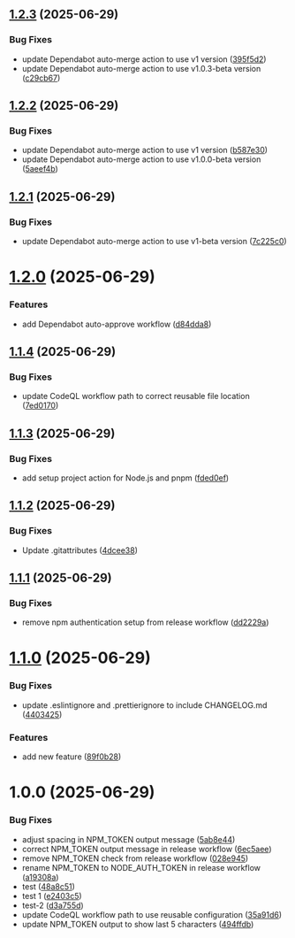 ## [1.2.3](https://github.com/pixpilot/ts-npm-package-template/compare/v1.2.2...v1.2.3) (2025-06-29)


### Bug Fixes

* update Dependabot auto-merge action to use v1 version ([395f5d2](https://github.com/pixpilot/ts-npm-package-template/commit/395f5d260da80d92f66f01452af202f095594793))
* update Dependabot auto-merge action to use v1.0.3-beta version ([c29cb67](https://github.com/pixpilot/ts-npm-package-template/commit/c29cb678e6124600f0e3a2f1753d34bb095fa14b))

## [1.2.2](https://github.com/pixpilot/ts-npm-package-template/compare/v1.2.1...v1.2.2) (2025-06-29)


### Bug Fixes

* update Dependabot auto-merge action to use v1 version ([b587e30](https://github.com/pixpilot/ts-npm-package-template/commit/b587e30b9ae03e7acd71cda9ceff2fea30640676))
* update Dependabot auto-merge action to use v1.0.0-beta version ([5aeef4b](https://github.com/pixpilot/ts-npm-package-template/commit/5aeef4b05c3001b8f6fd8cb32a9bc82423ef2b49))

## [1.2.1](https://github.com/pixpilot/ts-npm-package-template/compare/v1.2.0...v1.2.1) (2025-06-29)


### Bug Fixes

* update Dependabot auto-merge action to use v1-beta version ([7c225c0](https://github.com/pixpilot/ts-npm-package-template/commit/7c225c0fd06a6d62eb93c71f393871f7c83a9031))

# [1.2.0](https://github.com/pixpilot/ts-npm-package-template/compare/v1.1.4...v1.2.0) (2025-06-29)


### Features

* add Dependabot auto-approve workflow ([d84dda8](https://github.com/pixpilot/ts-npm-package-template/commit/d84dda8ba32cb7a3b23edb2f83dbbf0a2d170ec1))

## [1.1.4](https://github.com/pixpilot/ts-npm-package-template/compare/v1.1.3...v1.1.4) (2025-06-29)


### Bug Fixes

* update CodeQL workflow path to correct reusable file location ([7ed0170](https://github.com/pixpilot/ts-npm-package-template/commit/7ed0170185161b145c743ec01e786da59854a811))

## [1.1.3](https://github.com/pixpilot/ts-npm-package-template/compare/v1.1.2...v1.1.3) (2025-06-29)


### Bug Fixes

* add setup project action for Node.js and pnpm ([fded0ef](https://github.com/pixpilot/ts-npm-package-template/commit/fded0ef2d00707d310d742316fc3aee872d6a089))

## [1.1.2](https://github.com/pixpilot/ts-npm-package-template/compare/v1.1.1...v1.1.2) (2025-06-29)


### Bug Fixes

* Update .gitattributes ([4dcee38](https://github.com/pixpilot/ts-npm-package-template/commit/4dcee38b794fa2946443b1bd655f3111b9ff0bdd))

## [1.1.1](https://github.com/pixpilot/ts-npm-package-template/compare/v1.1.0...v1.1.1) (2025-06-29)


### Bug Fixes

* remove npm authentication setup from release workflow ([dd2229a](https://github.com/pixpilot/ts-npm-package-template/commit/dd2229ace5a15aced1398945c946066d1df64290))

# [1.1.0](https://github.com/pixpilot/ts-npm-package-template/compare/v1.0.0...v1.1.0) (2025-06-29)


### Bug Fixes

* update .eslintignore and .prettierignore to include CHANGELOG.md ([4403425](https://github.com/pixpilot/ts-npm-package-template/commit/44034253484a07cffad87c227c457e420bd32c48))


### Features

* add new feature ([89f0b28](https://github.com/pixpilot/ts-npm-package-template/commit/89f0b288d98ec62890a6b968f2a5fffc568b62ba))

# 1.0.0 (2025-06-29)

### Bug Fixes

- adjust spacing in NPM_TOKEN output message ([5ab8e44](https://github.com/pixpilot/ts-npm-package-template/commit/5ab8e44e09c0ad3454e2db7257deeca687a4539d))
- correct NPM_TOKEN output message in release workflow ([6ec5aee](https://github.com/pixpilot/ts-npm-package-template/commit/6ec5aee5001d1caefaba04054ad66f05ce8c51b5))
- remove NPM_TOKEN check from release workflow ([028e945](https://github.com/pixpilot/ts-npm-package-template/commit/028e945816030c3319e3758a498f2d4087086812))
- rename NPM_TOKEN to NODE_AUTH_TOKEN in release workflow ([a19308a](https://github.com/pixpilot/ts-npm-package-template/commit/a19308ac288735f3747c6b884e07dfb3e537680d))
- test ([48a8c51](https://github.com/pixpilot/ts-npm-package-template/commit/48a8c51a6163e900c898dc47c2b931aed1dba397))
- test 1 ([e2403c5](https://github.com/pixpilot/ts-npm-package-template/commit/e2403c5a29757983f96f360c13957fa9015e659b))
- test-2 ([d3a755d](https://github.com/pixpilot/ts-npm-package-template/commit/d3a755d49d3c46b57227c727b1750f54b57fa6a5))
- update CodeQL workflow path to use reusable configuration ([35a91d6](https://github.com/pixpilot/ts-npm-package-template/commit/35a91d63027739dc254ac6372837f438774992a1))
- update NPM_TOKEN output to show last 5 characters ([494ffdb](https://github.com/pixpilot/ts-npm-package-template/commit/494ffdb10b5fa0ca2eb4e999c0830fbae62d02a6))
